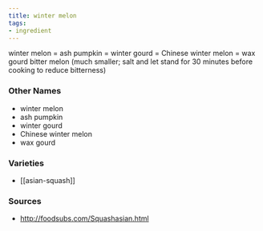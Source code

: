 ```yaml
---
title: winter melon
tags:
- ingredient
---
```

winter melon = ash pumpkin = winter gourd = Chinese winter melon = wax gourd bitter melon (much smaller; salt and let stand for 30 minutes before cooking to reduce bitterness)

### Other Names

* winter melon
* ash pumpkin
* winter gourd
* Chinese winter melon
* wax gourd

### Varieties

* [[asian-squash]]

### Sources
* http://foodsubs.com/Squashasian.html
